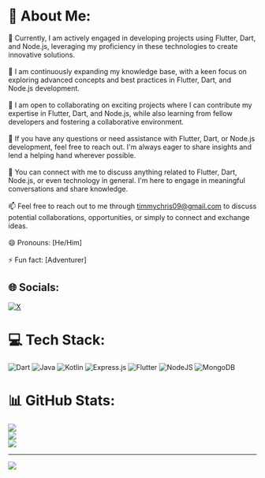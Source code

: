# 💫 About Me:
🔭 Currently, I am actively engaged in developing projects using Flutter, Dart, and Node.js, leveraging my proficiency in these technologies to create innovative solutions.<br><br>🌱 I am continuously expanding my knowledge base, with a keen focus on exploring advanced concepts and best practices in Flutter, Dart, and Node.js development.<br><br>👯 I am open to collaborating on exciting projects where I can contribute my expertise in Flutter, Dart, and Node.js, while also learning from fellow developers and fostering a collaborative environment.<br><br>🤔 If you have any questions or need assistance with Flutter, Dart, or Node.js development, feel free to reach out. I'm always eager to share insights and lend a helping hand wherever possible.<br><br>💬 You can connect with me to discuss anything related to Flutter, Dart, Node.js, or even technology in general. I'm here to engage in meaningful conversations and share knowledge.<br><br>📫 Feel free to reach out to me through timmychris09@gmail.com to discuss potential collaborations, opportunities, or simply to connect and exchange ideas.<br><br>😄 Pronouns: [He/Him]<br><br>⚡ Fun fact: [Adventurer]


## 🌐 Socials:
[![X](https://img.shields.io/badge/X-black.svg?logo=X&logoColor=white)](https://x.com/@Timileyin_1) 

# 💻 Tech Stack:
![Dart](https://img.shields.io/badge/dart-%230175C2.svg?style=for-the-badge&logo=dart&logoColor=white) ![Java](https://img.shields.io/badge/java-%23ED8B00.svg?style=for-the-badge&logo=openjdk&logoColor=white) ![Kotlin](https://img.shields.io/badge/kotlin-%237F52FF.svg?style=for-the-badge&logo=kotlin&logoColor=white) ![Express.js](https://img.shields.io/badge/express.js-%23404d59.svg?style=for-the-badge&logo=express&logoColor=%2361DAFB) ![Flutter](https://img.shields.io/badge/Flutter-%2302569B.svg?style=for-the-badge&logo=Flutter&logoColor=white) ![NodeJS](https://img.shields.io/badge/node.js-6DA55F?style=for-the-badge&logo=node.js&logoColor=white) ![MongoDB](https://img.shields.io/badge/MongoDB-%234ea94b.svg?style=for-the-badge&logo=mongodb&logoColor=white)
# 📊 GitHub Stats:
![](https://github-readme-stats.vercel.app/api?username=Christentimmy&theme=dark&hide_border=false&include_all_commits=false&count_private=false)<br/>
![](https://github-readme-streak-stats.herokuapp.com/?user=Christentimmy&theme=dark&hide_border=false)<br/>
![](https://github-readme-stats.vercel.app/api/top-langs/?username=Christentimmy&theme=dark&hide_border=false&include_all_commits=false&count_private=false&layout=compact)

---
[![](https://visitcount.itsvg.in/api?id=Christentimmy&icon=0&color=0)](https://visitcount.itsvg.in)

<!-- Proudly created with GPRM ( https://gprm.itsvg.in ) -->
